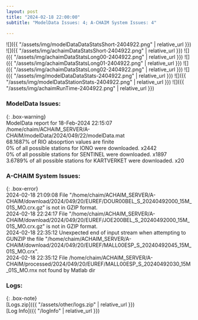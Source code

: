 ```yaml
---
layout: post
title: "2024-02-18 22:00:00"
subtitle: "ModelData Issues: 4; A-CHAIM System Issues: 4"

---
```


![]({{ "/assets/img/modelDataDataStatsShort-2404922.png" | relative_url }})
![]({{ "/assets/img/achaimDataStatsShort-2404922.png" | relative_url }})
![]({{ "/assets/img/achaimDataStatsLong00-2404922.png" | relative_url }})
![]({{ "/assets/img/achaimDataStatsLong01-2404922.png" | relative_url }})
![]({{ "/assets/img/achaimDataStatsLong02-2404922.png" | relative_url }})
![]({{ "/assets/img/modelDataDataStats-2404922.png" | relative_url }})
![]({{ "/assets/img/modelDataStationStats-2404922.png" | relative_url }})
![]({{ "/assets/img/achaimRunTime-2404922.png" | relative_url }})


### ModelData Issues:  
  
{: .box-warning}  
 ModelData report for 18-Feb-2024 22:15:07   
 /home/chaim/ACHAIM_SERVER/A-CHAIM/modelData/2024/049/22/modelData.mat   
 68.1687% of RIO absoprtion values are finite   
 0% of all possible stations for IONO were downloaded. x2442   
 0% of all possible stations for SENTINEL were downloaded. x1897   
 3.6789% of all possible stations for KARTVERKET were downloaded. x20   
  
### A-CHAIM System Issues:  
  
{: .box-error}  
2024-02-18 21:09:08 File "/home/chaim/ACHAIM_SERVER/A-CHAIM/download/2024/049/20/EUREF/DOUR00BEL_S_20240492000_15M_01S_MO.crx.gz" is not in GZIP format.  
2024-02-18 22:24:17 File "/home/chaim/ACHAIM_SERVER/A-CHAIM/download/2024/049/20/EUREF/JOE200BEL_S_20240492000_15M_01S_MO.crx.gz" is not in GZIP format.  
2024-02-18 22:35:12 Unexpected end of input stream when attempting to GUNZIP the file "/home/chaim/ACHAIM_SERVER/A-CHAIM/download/2024/049/20/EUREF/MALL00ESP_S_20240492045_15M_01S_MO.crx".  
2024-02-18 22:35:12 File /home/chaim/ACHAIM_SERVER/A-CHAIM/processed/2024/049/20/EUREF/MALL00ESP_S_20240492030_15M_01S_MO.rnx not found by Matlab dir  

### Logs:  
  
{: .box-note}  
[Logs.zip]({{ "/assets/other/logs.zip" | relative_url }})  
[Log Info]({{ "/logInfo" | relative_url }})  
